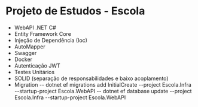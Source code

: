 # Projeto de Estudos - Escola

- WebAPI .NET C#
- Entity Framework Core
- Injeção de Dependência (Ioc)
- AutoMapper
- Swagger
- Docker
- Autenticação JWT
- Testes Unitários
- SOLID (separação de responsabilidades e baixo acoplamento)
- Migration
-- dotnet ef migrations add InitialCreate --project Escola.Infra --startup-project Escola.WebAPI
-- dotnet ef database update --project Escola.Infra --startup-project Escola.WebAPI

